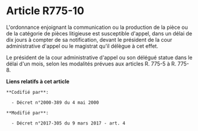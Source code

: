 # Article R775-10

L'ordonnance enjoignant la communication ou la production de la pièce ou de la catégorie de pièces litigieuse est susceptible
d'appel, dans un délai de dix jours à compter de sa notification, devant le président de la cour administrative d'appel ou le
magistrat qu'il délègue à cet effet. 

Le président de la cour administrative d'appel ou son délégué statue dans le délai d'un mois, selon les modalités prévues aux
articles R. 775-5 à R. 775-8.

**Liens relatifs à cet article**

	**Codifié par**:

	  - Décret n°2000-389 du 4 mai 2000

	**Modifié par**:

	  - Décret n°2017-305 du 9 mars 2017 - art. 4
